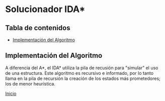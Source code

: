 # Solucionador IDA*

## Tabla de contenidos

- [Implementación del Algoritmo](#implementación-del-algoritmo)

## Implementación del Algoritmo

A diferencia del A*, el IDA* utiliza la pila de recusión para "simular" el uso de una estructura.
Este algoritmo es recursivo e informado, por lo tanto llama en la pila de recursión la creación de los estados más prometedores; los de menor heurística.

[Inicio](../../README.md)
